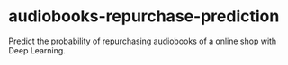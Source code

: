 # audiobooks-repurchase-prediction
Predict the probability of repurchasing audiobooks of a online shop with Deep Learning.
